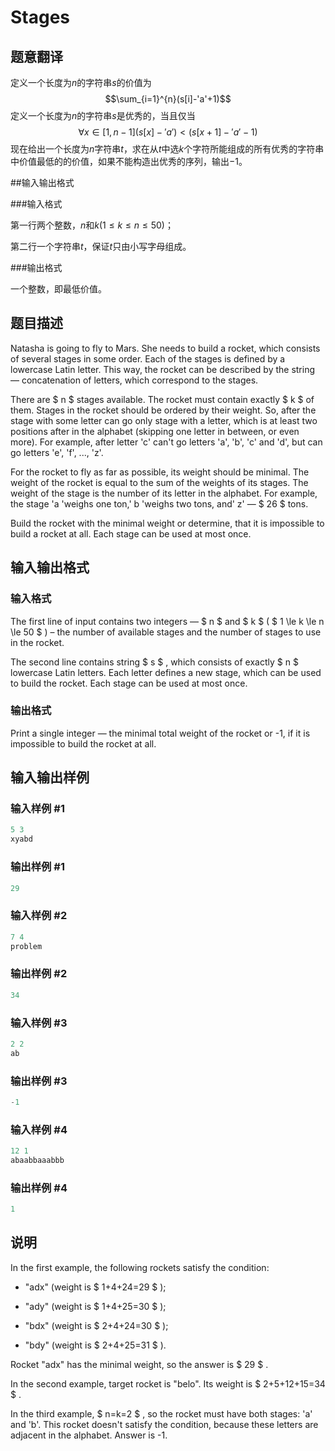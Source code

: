 # Stages

## 题意翻译

定义一个长度为$n$的字符串$s$的价值为$$\sum_{i=1}^{n}(s[i]-'a'+1)$$定义一个长度为$n$的字符串$s$是优秀的，当且仅当$$\forall x \in [1,n-1] (s[x]-'a')<(s[x+1]-'a'-1)$$现在给出一个长度为$n$字符串$t$，求在从$t$中选$k$个字符所能组成的所有优秀的字符串中价值最低的的价值，如果不能构造出优秀的序列，输出$-1$。

##输入输出格式

###输入格式

第一行两个整数，$n$和$k(1\le k \le n \le 50)$；

第二行一个字符串$t$，保证$t$只由小写字母组成。

###输出格式

一个整数，即最低价值。

## 题目描述

Natasha is going to fly to Mars. She needs to build a rocket, which consists of several stages in some order. Each of the stages is defined by a lowercase Latin letter. This way, the rocket can be described by the string — concatenation of letters, which correspond to the stages.

There are $ n $ stages available. The rocket must contain exactly $ k $ of them. Stages in the rocket should be ordered by their weight. So, after the stage with some letter can go only stage with a letter, which is at least two positions after in the alphabet (skipping one letter in between, or even more). For example, after letter 'c' can't go letters 'a', 'b', 'c' and 'd', but can go letters 'e', 'f', ..., 'z'.

For the rocket to fly as far as possible, its weight should be minimal. The weight of the rocket is equal to the sum of the weights of its stages. The weight of the stage is the number of its letter in the alphabet. For example, the stage 'a 'weighs one ton,' b 'weighs two tons, and' z' — $ 26 $ tons.

Build the rocket with the minimal weight or determine, that it is impossible to build a rocket at all. Each stage can be used at most once.

## 输入输出格式

### 输入格式

The first line of input contains two integers — $ n $ and $ k $ ( $ 1 \le k \le n \le 50 $ ) – the number of available stages and the number of stages to use in the rocket.

The second line contains string $ s $ , which consists of exactly $ n $ lowercase Latin letters. Each letter defines a new stage, which can be used to build the rocket. Each stage can be used at most once.

### 输出格式

Print a single integer — the minimal total weight of the rocket or -1, if it is impossible to build the rocket at all.

## 输入输出样例

### 输入样例 #1

```cpp
5 3
xyabd

```
### 输出样例 #1

```cpp
29
```


### 输入样例 #2

```cpp
7 4
problem

```
### 输出样例 #2

```cpp
34
```


### 输入样例 #3

```cpp
2 2
ab

```
### 输出样例 #3

```cpp
-1
```


### 输入样例 #4

```cpp
12 1
abaabbaaabbb

```
### 输出样例 #4

```cpp
1
```


## 说明

In the first example, the following rockets satisfy the condition:

- "adx" (weight is $ 1+4+24=29 $ );

- "ady" (weight is $ 1+4+25=30 $ );

- "bdx" (weight is $ 2+4+24=30 $ );

- "bdy" (weight is $ 2+4+25=31 $ ).

Rocket "adx" has the minimal weight, so the answer is $ 29 $ .

In the second example, target rocket is "belo". Its weight is $ 2+5+12+15=34 $ .

In the third example, $ n=k=2 $ , so the rocket must have both stages: 'a' and 'b'. This rocket doesn't satisfy the condition, because these letters are adjacent in the alphabet. Answer is -1.

